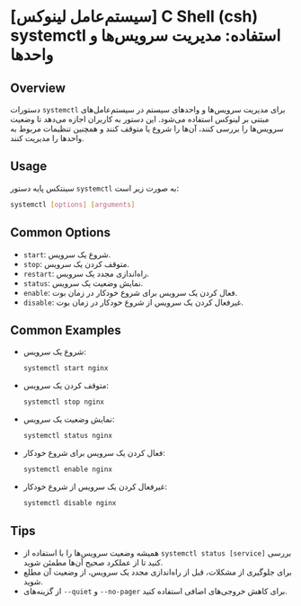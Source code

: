 # [سیستم‌عامل لینوکس] C Shell (csh) systemctl استفاده: مدیریت سرویس‌ها و واحدها

## Overview
دستورات `systemctl` برای مدیریت سرویس‌ها و واحدهای سیستم در سیستم‌عامل‌های مبتنی بر لینوکس استفاده می‌شود. این دستور به کاربران اجازه می‌دهد تا وضعیت سرویس‌ها را بررسی کنند، آن‌ها را شروع یا متوقف کنند و همچنین تنظیمات مربوط به واحدها را مدیریت کنند.

## Usage
سینتکس پایه دستور `systemctl` به صورت زیر است:

```bash
systemctl [options] [arguments]
```

## Common Options
- `start`: شروع یک سرویس.
- `stop`: متوقف کردن یک سرویس.
- `restart`: راه‌اندازی مجدد یک سرویس.
- `status`: نمایش وضعیت یک سرویس.
- `enable`: فعال کردن یک سرویس برای شروع خودکار در زمان بوت.
- `disable`: غیرفعال کردن یک سرویس از شروع خودکار در زمان بوت.

## Common Examples
- شروع یک سرویس:
  ```bash
  systemctl start nginx
  ```

- متوقف کردن یک سرویس:
  ```bash
  systemctl stop nginx
  ```

- نمایش وضعیت یک سرویس:
  ```bash
  systemctl status nginx
  ```

- فعال کردن یک سرویس برای شروع خودکار:
  ```bash
  systemctl enable nginx
  ```

- غیرفعال کردن یک سرویس از شروع خودکار:
  ```bash
  systemctl disable nginx
  ```

## Tips
- همیشه وضعیت سرویس‌ها را با استفاده از `systemctl status [service]` بررسی کنید تا از عملکرد صحیح آن‌ها مطمئن شوید.
- برای جلوگیری از مشکلات، قبل از راه‌اندازی مجدد یک سرویس، از وضعیت آن مطلع شوید.
- از گزینه‌های `--quiet` و `--no-pager` برای کاهش خروجی‌های اضافی استفاده کنید.